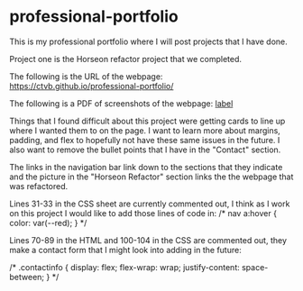 # professional-portfolio

This is my professional portfolio where I will post projects that I have done.

Project one is the Horseon refactor project that we completed.

The following is the URL of the webpage:
https://ctvb.github.io/professional-portfolio/

The following is a PDF of screenshots of the webpage:
[label](Untitled%20document.pdf)

Things that I found difficult about this project were getting cards to line up where I wanted them to on the page. I want to learn more about margins, padding, and flex to hopefully not have these same issues in the future. I also want to remove the bullet points that I have in the "Contact" section.

The links in the navigation bar link down to the sections that they indicate and the picture in the "Horseon Refactor" section links the the webpage that was refactored.

Lines 31-33 in the CSS sheet are currently commented out, I think as I work on this project I would like to add those lines of code in:
/* nav a:hover {
    color: var(--red);
} */

Lines 70-89 in the HTML and 100-104 in the CSS are commented out, they make a contact form that I might look into adding in the future:
<!-- <form action="action_page.php">
                            <label for="fname">First Name</label>
                            <input type="text" id="fname" name="firstname" placeholder="Your name...">
                            <label for="lname">Last Name</label>
                            <input type="text" id="lname" name="lastname" placeholder="Your last name...">
                            <label for="email">Email Address</label>
                            <input type="text" id="email" name="Email" placeholder="Your email address...">
                            <label for="country">Country</label>
                        <select id="country" name="country">
                            <option value="aaaaaaaa" placeholder="Select">Select Country</option>
                            <option value="australia">Australia</option>
                            <option value="canada">Canada</option>
                            <option value="usa">USA</option>
                            <option value="united kingdom">United Kingdom</option>
                        </select>
                            <label for="subject">Subject</label>
                            <textarea id="subject" name="subject" placeholder="Your message here..." style="height:200px"></textarea>
                            <input disabled type="submit" value="Submit">
                    </form>
                </div> -->

/* .contactinfo {
    display: flex;
    flex-wrap: wrap;
    justify-content: space-between;
} */
